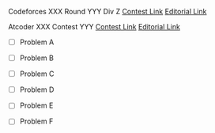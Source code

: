 Codeforces XXX Round YYY Div Z
[Contest Link](http://codeforces.com/contest/XXX)
[Editorial Link](http://codeforces.com/blog/entry/)

Atcoder XXX Contest YYY
[Contest Link](http://XXXYYY.contest.atcoder.jp/)
[Editorial Link](https://atcoder.jp/img/XXXYYY/editorial.pdf)

- [ ] Problem A

- [ ] Problem B

- [ ] Problem C

- [ ] Problem D

- [ ] Problem E

- [ ] Problem F

